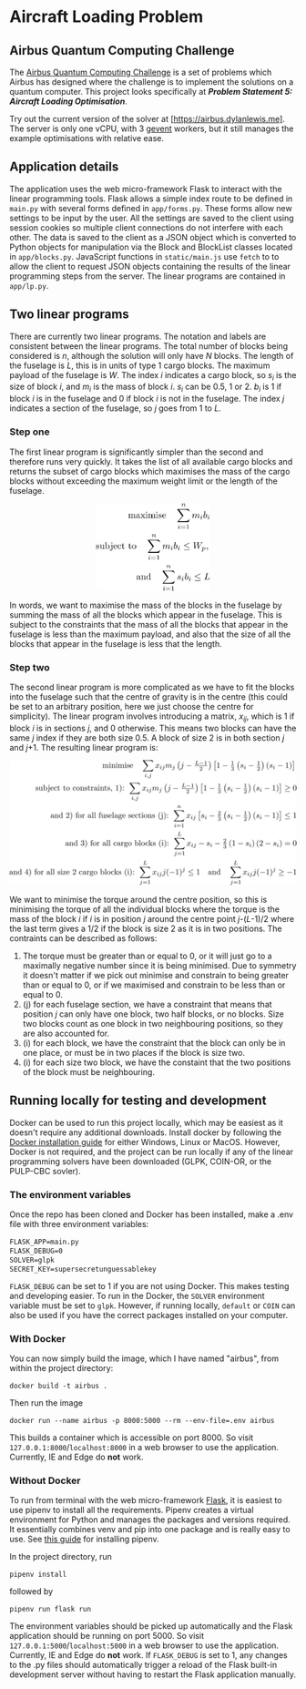 # Aircraft Loading Problem
## Airbus Quantum Computing Challenge
The [Airbus Quantum Computing Challenge](https://www.airbus.com/innovation/airbus-quantum-computing-challenge/Problem-statements.html) is a set of problems which Airbus has designed where the challenge is to implement the solutions on a quantum computer. This project looks specifically at ***Problem Statement 5: Aircraft Loading Optimisation***. 

Try out the current version of the solver at [https://airbus.dylanlewis.me]. The server is only one vCPU, with 3 [gevent](http://www.gevent.org/index.html) workers, but it still manages the example optimisations with relative ease.

## Application details
The application uses the web micro-framework Flask to interact with the linear programming tools. Flask allows a simple index route to be defined in `main.py` with several forms defined in `app/forms.py`. These forms allow new settings to be input by the user. All the settings are saved to the client using session cookies so multiple client connections do not interfere with each other. The data is saved to the client as a JSON object which is converted to Python objects for manipulation via the Block and BlockList classes located in `app/blocks.py`. JavaScript functions in `static/main.js` use `fetch` to to allow the client to request JSON objects containing the results of the linear programming steps from the server. The linear programs are contained in `app/lp.py`. 

## Two linear programs
There are currently two linear programs. The notation and labels are consistent between the linear programs. The total number of blocks being considered is *n*, although the solution will only have *N* blocks. The length of the fuselage is *L*, this is in units of type 1 cargo blocks. The maximum payload of the fuselage is *W*. The index *i* indicates a cargo block, so *s<sub>i</sub>* is the size of block *i*, and *m<sub>i</sub>* is the mass of block *i*. *s<sub>i</sub>* can be 0.5, 1 or 2. *b<sub>i</sub>* is 1 if block *i* is in the fuselage and 0 if block *i* is not in the fuselage. The index *j* indicates a section of the fuselage, so *j* goes from 1 to *L*. 

### Step one
The first linear program is significantly simpler than the second and therefore runs very quickly. It takes the list of all available cargo blocks and returns the subset of cargo blocks which maximises the mass of the cargo blocks without exceeding the maximum weight limit or the length of the fuselage. 
<div align="center">
<img src="tex/step_one_maths.png" alt="tex/step_one_maths.png" width="200" />
</div>
<!--$$ \textrm{maximise} \quad \sum_{i=1}^{n}m_ib_i  
   \\  \textrm{subject to} \quad \sum_{i=1}^{n}m_ib_i \leq W_p ,
   \\ \textrm{and} \quad \sum_{i=1}^{n}s_ib_i \leq L $$-->

In words, we want to maximise the mass of the blocks in the fuselage by summing the mass of all the blocks which appear in the fuselage. This is subject to the constraints that the mass of all the blocks that appear in the fuselage is less than the maximum payload, and also that the size of all the blocks that appear in the fuselage is less that the length.

### Step two
The second linear program is more complicated as we have to fit the blocks into the fuselage such that the centre of gravity is in the centre (this could be set to an arbitrary position, here we just choose the centre for simplicity). The linear program involves introducing a matrix, *x<sub>ij</sub>*, which is 1 if block *i* is in sections *j*, and 0 otherwise. This means two blocks can have the same *j* index if they are both size 0.5. A block of size 2 is in both section *j* and *j*+1. The resulting linear program is:

<div align="center">
<img src="tex/step_two_maths.png" alt="tex/step_two_maths.png" width="600" />
</div>

<!--$$ \textrm{minimise} \quad \sum_{i,j}x_{ij}m_j\left(j-\tfrac{L-1}{2}\right) \left[1-\tfrac{1}{3}\left(s_i-\tfrac{1}{2}\right)\left(s_i-1\right)\right]
    \\ \textrm{subject to constraints, 1): } \sum_{i,j}x_{ij}m_j\left(j-\tfrac{L-1}{2}\right) \left[1-\tfrac{1}{3}\left(s_i-\tfrac{1}{2}\right)\left(s_i-1\right)\right] \geq 0
    \\ \textrm{and 2) for all fuselage sections (j):  } \sum_{i=1}^{n}x_{ij}\left[s_i-\tfrac{2}{3}\left(s_i-\tfrac{1}{2}\right)\left(s_i-1\right)\right] \leq 1 
    \\ \textrm{and 3) for all cargo blocks (i):  } \sum_{j=1}^{L}x_{ij} - s_i - \tfrac{2}{3}\left(1-s_i\right)\left(2-s_i\right)= 0
    \\ \textrm{and 4) for all size 2 cargo blocks (i):  } \sum_{j=1}^{L}x_{ij}j(-1)^j \leq 1 \quad \textrm{and} \quad \sum_{j=1}^{L}x_{ij}j(-1)^j \geq -1 $$-->

We want to minimise the torque around the centre position, so this is minimising the torque of all the individual blocks where the torque is the mass of the block *i* if *i* is in position *j* around the centre point *j*-(*L*-1)/2 <!--$\left(j-\tfrac{L-1}{2}\right)$-->where the last term gives a 1/2<!--$\tfrac{1}{2}$--> if the block is size 2 as it is in two positions. The contraints can be described as follows:

1) The torque must be greater than or equal to 0, or it will just go to a maximally negative number since it is being minimised. Due to symmetry it doesn't matter if we pick out minimise and constrain to being greater than or equal to 0, or if we maximised and constrain to be less than or equal to 0.
2) (j) for each fuselage section, we have a constraint that means that position *j* can only have one block, two half blocks, or no blocks. Size two blocks count as one block in two neighbouring positions, so they are also accounted for.
3) (i) for each block, we have the constraint that the block can only be in one place, or must be in two places if the block is size two.
4) (i) for each size two block, we have the constaint that the two positions of the block must be neighbouring.

## Running locally for testing and development
Docker can be used to run this  project locally, which may be easiest as it doesn't require any additional downloads. Install docker by following the [Docker installation guide](https://docs.docker.com/install/) for either Windows, Linux or MacOS. However, Docker is not required, and the project can be run locally if any of the linear programming solvers have been downloaded (GLPK, COIN-OR, or the PULP-CBC sovler).

### The environment variables
Once the repo has been cloned and Docker has been installed, make a .env file with three environment variables:
```
FLASK_APP=main.py
FLASK_DEBUG=0
SOLVER=glpk
SECRET_KEY=supersecretunguessablekey
```
`FLASK_DEBUG` can be set to 1 if you are not using Docker. This makes testing and developing easier. To run in the Docker, the `SOLVER` environment variable must be set to `glpk`. However, if running locally, `default` or `COIN` can also be used if you have the correct packages installed on your computer.

### With Docker
You can now simply build the image, which I have named "airbus", from within the project directory: 
```
docker build -t airbus .
```
Then run the image 
```
docker run --name airbus -p 8000:5000 --rm --env-file=.env airbus
```
This builds a container which is accessible on port 8000. So visit `127.0.0.1:8000`/`localhost:8000` in a web browser to use the application. Currently, IE and Edge do **not** work. 

### Without Docker
To run from terminal with the web micro-framework [Flask](http://flask.pocoo.org/), it is easiest to use pipenv to install all the requirements. Pipenv creates a virtual environment for Python and manages the packages and versions required. It essentially combines venv and pip into one package and is really easy to use. See [this guide](https://pipenv.readthedocs.io/en/latest/install/) for installing pipenv. 

In the project directory, run 
```
pipenv install
```
followed by
```
pipenv run flask run
```
The environment variables should be picked up automatically and the Flask application should be running on port 5000. So visit `127.0.0.1:5000`/`localhost:5000` in a web browser to use the application. Currently, IE and Edge do **not** work. If `FLASK_DEBUG` is set to 1, any changes to the .py files should automatically trigger a reload of the Flask built-in development server without having to restart the Flask application manually. 